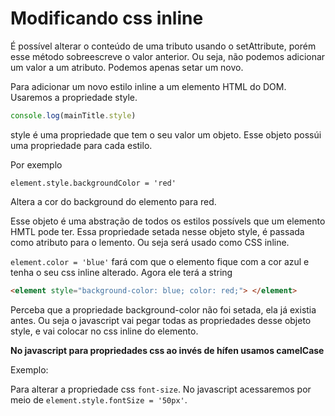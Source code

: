 # Modificando css inline

É possível alterar o conteúdo de uma tributo usando 
o setAttribute, porém esse método sobreescreve o valor anterior.
Ou seja, não podemos adicionar um valor a um atributo. Podemos
apenas setar um novo.

Para adicionar um novo estilo inline a um elemento HTML do DOM.
Usaremos a propriedade style.

```js
console.log(mainTitle.style)
```

style é uma propriedade que tem o seu valor um objeto. Esse objeto
possúi uma propriedade para cada estilo.

Por exemplo

`element.style.backgroundColor = 'red'`

Altera a cor do background do elemento para red.

Esse objeto é uma abstração de todos os estilos possívels que um
elemento HMTL pode ter. Essa propriedade setada nesse objeto
style, é passada como atributo para o lemento. Ou seja
será usado como CSS inline.

`element.color = 'blue'` fará com que o elemento fique com a cor
azul e tenha o seu css inline alterado. Agora ele terá a string

```html
<element style="background-color: blue; color: red;"> </element>
```

Perceba que a propriedade background-color não foi setada,
ela já existia antes. Ou seja o javascript vai pegar
todas as propriedades desse objeto style, e vai colocar no
css inline do elemento.

**No javascript para propriedades css ao invés de hífen usamos camelCase**

Exemplo:

Para alterar a propriedade css `font-size`.
No javascript acessaremos por meio de `element.style.fontSize = '50px'`.